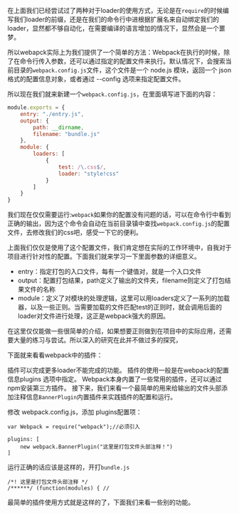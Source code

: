 在上面我们已经尝试过了两种对于loader的使用方式，无论是在`require`的时候编写我们loader的前缀，还是在我们的命令行中进根据扩展名来自动绑定我们的loader，显然都不够自动化，在需要编译的语言增加的情况下，显然会是一个噩梦。

所以webapck实际上为我们提供了一个简单的方法：Webpack在执行的时候，除了在命令行传入参数，还可以通过指定的配置文件来执行。默认情况下，会搜索当前目录的`webpack.config.js`文件，这个文件是一个 node.js 模块，返回一个 json 格式的配置信息对象，或者通过 --config 选项来指定配置文件。

所以现在我们就来新建一个`webpack.config.js`，在里面填写进下面的内容：

```js
module.exports = {
    entry: "./entry.js",
    output: {
        path: __dirname,
        filename: "bundle.js"
    },
    module: {
        loaders: [
            {
                test: /\.css$/,
                loader: "style!css"
            }
        ]
    }
}
```

我们现在仅仅需要运行:`webpack`如果你的配置没有问题的话，可以在命令行中看到正确的输出，因为这个命令会自动在当前目录镇中查找`webpack.config.js`的配置文件，去修改我们的css吧，感受一下它的便利。

上面我们仅仅是使用了这个配置文件，我们肯定想在实际的工作环境中，自我对于项目进行针对性的配置。下面我们就来学习一下里面参数的详细意义。


- entry：指定打包的入口文件，每有一个键值对，就是一个入口文件
- output：配置打包结果，path定义了输出的文件夹，filename则定义了打包结果文件的名称
- module：定义了对模块的处理逻辑，这里可以用loaders定义了一系列的加载器，以及一些正则。当需要加载的文件匹配test的正则时，就会调用后面的loader对文件进行处理，这正是webpack强大的原因。

在这里仅仅能做一些很简单的介绍，如果想要正则做到在项目中的实际应用，还需要大量的练习与尝试。所以深入的研究在此并不做过多的探究，

下面就来看看webpack中的插件：

插件可以完成更多loader不能完成的功能。
插件的使用一般是在webpack的配置信息plugins 选项中指定。
Webpack本身内置了一些常用的插件，还可以通过npm安装第三方插件。
接下来，我们来看一个最简单的用来给输出的文件头部添加注释信息`BannerPlugin`内置插件来实践插件的配置和运行。

修改 webpack.config.js，添加 plugins配置项：

```
var Webpack = require("webpack");//必须引入

plugins: [
    new webpack.BannerPlugin("这里是打包文件头部注释！")
]
```

运行正确的话应该是这样的，开打`bundle.js`

```
/*! 这里是打包文件头部注释 */
/******/ (function(modules) { //
```

最简单的插件使用方式就是这样的了，下面我们来看一些别的功能。
